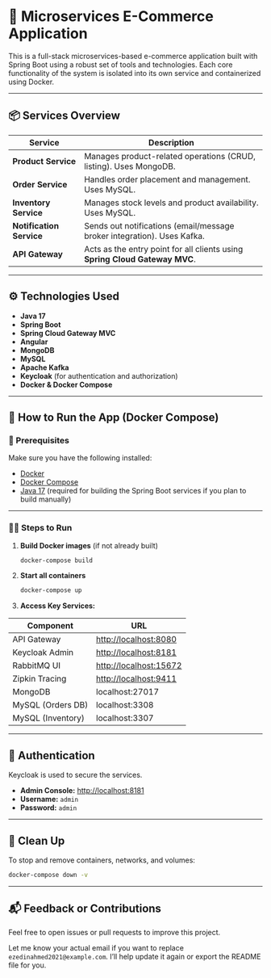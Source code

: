 # 🛒 Microservices E-Commerce Application

This is a full-stack microservices-based e-commerce application built with Spring Boot using a robust set of tools and technologies. Each core functionality of the system is isolated into its own service and containerized using Docker.

---

## 📦 Services Overview

| Service                  | Description                                                                 |
| ------------------------ | --------------------------------------------------------------------------- |
| **Product Service**      | Manages product-related operations (CRUD, listing). Uses MongoDB.           |
| **Order Service**        | Handles order placement and management. Uses MySQL.                         |
| **Inventory Service**    | Manages stock levels and product availability. Uses MySQL.                  |
| **Notification Service** | Sends out notifications (email/message broker integration). Uses Kafka.     |
| **API Gateway**          | Acts as the entry point for all clients using **Spring Cloud Gateway MVC**. |

---

## ⚙️ Technologies Used

* **Java 17**
* **Spring Boot**
* **Spring Cloud Gateway MVC**
* **Angular**
* **MongoDB**
* **MySQL**
* **Apache Kafka**
* **Keycloak** (for authentication and authorization)
* **Docker & Docker Compose**

---

## 🚀 How to Run the App (Docker Compose)

### 🧾 Prerequisites

Make sure you have the following installed:

* [Docker](https://docs.docker.com/get-docker/)
* [Docker Compose](https://docs.docker.com/compose/)
* [Java 17](https://adoptium.net/) (required for building the Spring Boot services if you plan to build manually)

---

### 🧑‍💻 Steps to Run

1. **Build Docker images** (if not already built)

   ```bash
   docker-compose build
   ```

2. **Start all containers**

   ```bash
   docker-compose up
   ```

3. **Access Key Services:**

| Component         | URL                                              |
| ----------------- | ------------------------------------------------ |
| API Gateway       | [http://localhost:8080](http://localhost:8080)   |
| Keycloak Admin    | [http://localhost:8181](http://localhost:8181)   |
| RabbitMQ UI       | [http://localhost:15672](http://localhost:15672) |
| Zipkin Tracing    | [http://localhost:9411](http://localhost:9411)   |
| MongoDB           | localhost:27017                                  |
| MySQL (Orders DB) | localhost:3308                                   |
| MySQL (Inventory) | localhost:3307                                   |

---

## 🔐 Authentication

Keycloak is used to secure the services.

* **Admin Console:** [http://localhost:8181](http://localhost:8181)
* **Username:** `admin`
* **Password:** `admin`

---

## 🧹 Clean Up

To stop and remove containers, networks, and volumes:

```bash
docker-compose down -v
```

---

## 📬 Feedback or Contributions

Feel free to open issues or pull requests to improve this project.

Let me know your actual email if you want to replace `ezedinahmed2021@example.com`. I’ll help update it again or export the README file for you.

